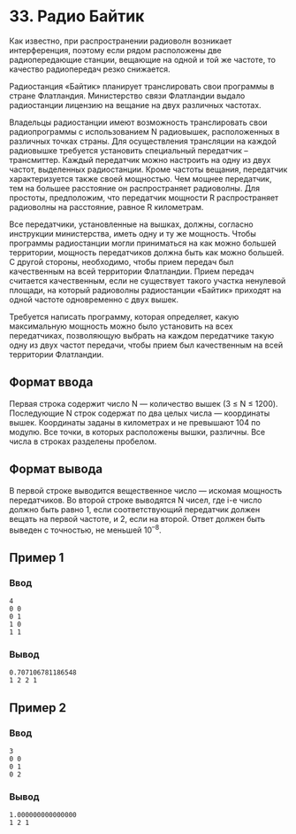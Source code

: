 # 33. Радио Байтик

Как известно, при распространении радиоволн возникает интерференция, поэтому если рядом расположены две радиопередающие
станции, вещающие на одной и той же частоте, то качество радиопередач резко снижается.

Радиостанция «Байтик» планирует транслировать свои программы в стране Флатландия. Министерство связи Флатландии выдало
радиостанции лицензию на вещание на двух различных частотах.

Владельцы радиостанции имеют возможность транслировать свои радиопрограммы с использованием N радиовышек, расположенных
в различных точках страны. Для осуществления трансляции на каждой радиовышке требуется установить специальный
передатчик – трансмиттер. Каждый передатчик можно настроить на одну из двух частот, выделенных радиостанции. Кроме
частоты вещания, передатчик характеризуется также своей мощностью. Чем мощнее передатчик, тем на большее расстояние он
распространяет радиоволны. Для простоты, предположим, что передатчик мощности R распространяет радиоволны на расстояние,
равное R километрам.

Все передатчики, установленные на вышках, должны, согласно инструкции министерства, иметь одну и ту же мощность. Чтобы
программы радиостанции могли приниматься на как можно большей территории, мощность передатчиков должна быть как можно
большей. С другой стороны, необходимо, чтобы прием передач был качественным на всей территории Флатландии. Прием передач
считается качественным, если не существует такого участка ненулевой площади, на который радиоволны радиостанции «Байтик»
приходят на одной частоте одновременно с двух вышек.

Требуется написать программу, которая определяет, какую максимальную мощность можно было установить на всех
передатчиках, позволяющую выбрать на каждом передатчике такую одну из двух частот передачи, чтобы прием был качественным
на всей территории Флатландии.

## Формат ввода

Первая строка содержит число N — количество вышек (3 ≤ N ≤ 1200). Последующие N строк содержат по два целых числа —
координаты вышек. Координаты заданы в километрах и не превышают 104 по модулю. Все точки, в которых расположены вышки,
различны. Все числа в строках разделены пробелом.

## Формат вывода

В первой строке выводится вещественное число — искомая мощность передатчиков. Во второй строке выводятся N чисел, где
i-е число должно быть равно 1, если соответствующий передатчик должен вещать на первой частоте, и 2, если на второй.
Ответ должен быть выведен с точностью, не меньшей 10<sup>–8</sup>.

## Пример 1

### Ввод

    4
    0 0
    0 1
    1 0
    1 1

### Вывод

    0.707106781186548
    1 2 2 1

## Пример 2

### Ввод

    3
    0 0
    0 1
    0 2

### Вывод

    1.000000000000000
    1 2 1



